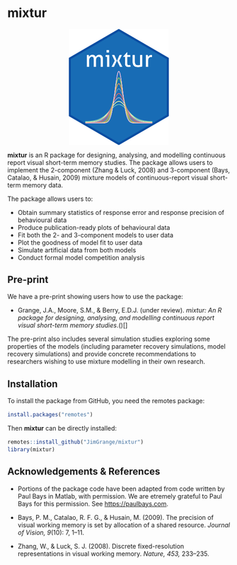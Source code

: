 
# mixtur <a img src='images/logo/mixtur_logo.png' align="right" height="30" /></a>

<img src="images/logo/mixtur_logo.png" width="45%" style="display: block; margin: auto;" />

**mixtur** is an R package for designing, analysing, and modelling
continuous report visual short-term memory studies. The package allows
users to implement the 2-component (Zhang & Luck, 2008) and 3-component
(Bays, Catalao, & Husain, 2009) mixture models of continuous-report
visual short-term memory data.

The package allows users to:

  - Obtain summary statistics of response error and response precision
    of behavioural data
  - Produce publication-ready plots of behavioural data
  - Fit both the 2- and 3-component models to user data
  - Plot the goodness of model fit to user data
  - Simulate artificial data from both models
  - Conduct formal model competition analysis

## Pre-print

We have a pre-print showing users how to use the package:

  - Grange, J.A., Moore, S.M., & Berry, E.D.J. (under review). *mixtur:
    An R package for designing, analysing, and modelling continuous
    report visual short-term memory studies*.()\[\]

The pre-print also includes several simulation studies exploring some
properties of the models (including parameter recovery simulations,
model recovery simulations) and provide concrete recommendations to
researchers wishing to use mixture modelling in their own research.

## Installation

To install the package from GitHub, you need the remotes package:

``` r
install.packages("remotes")
```

Then **mixtur** can be directly installed:

``` r
remotes::install_github("JimGrange/mixtur")
library(mixtur)
```

## Acknowledgements & References

  - Portions of the package code have been adapted from code written by
    Paul Bays in Matlab, with permission. We are etremely grateful to
    Paul Bays for this permission. See <https://paulbays.com>.

  - Bays, P. M., Catalao, R. F. G., & Husain, M. (2009). The precision
    of visual working memory is set by allocation of a shared resource.
    *Journal of Vision, 9*(10): 7, 1–11.

  - Zhang, W., & Luck, S. J. (2008). Discrete fixed-resolution
    representations in visual working memory. *Nature, 453,* 233–235.
